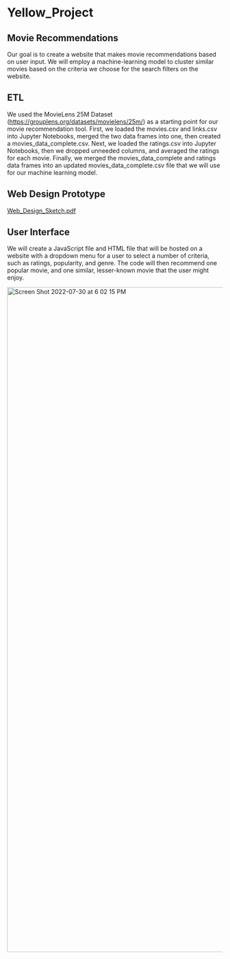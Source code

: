 # Yellow_Project
## Movie Recommendations
Our goal is to create a website that makes movie recommendations based on user input. We will employ a machine-learning model to cluster similar movies based on the criteria we choose for the search filters on the website.

## ETL
We used the MovieLens 25M Dataset (https://grouplens.org/datasets/movielens/25m/) as a starting point for our movie recommendation tool. First, we loaded the movies.csv and links.csv into Jupyter Notebooks, merged the two data frames into one, then created a movies_data_complete.csv. Next, we loaded the ratings.csv into Jupyter Notebooks, then we dropped unneeded columns, and averaged the ratings for each movie. Finally, we merged the movies_data_complete and ratings data frames into an updated movies_data_complete.csv file that we will use for our machine learning model.

## Web Design Prototype
[Web_Design_Sketch.pdf](https://github.com/BartBachrach/Yellow_Project/files/9176834/Web_Design_Sketch.pdf)

## User Interface
We will create a JavaScript file and HTML file that will be hosted on a website with a dropdown menu for a user to select a number of criteria, such as ratings, popularity, and genre. The code will then recommend one popular movie, and one similar, lesser-known movie that the user might enjoy.

<img width="1552" alt="Screen Shot 2022-07-30 at 6 02 15 PM" src="https://user-images.githubusercontent.com/100643519/182002956-f37e5136-c338-41cd-9f56-d9c406859bfc.png">
